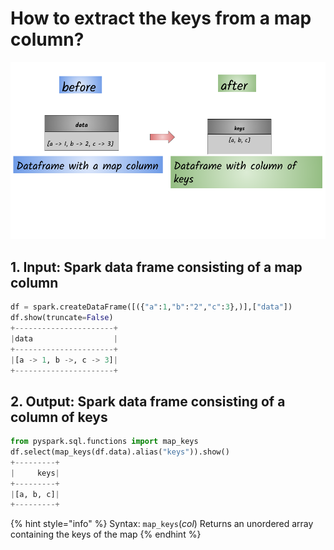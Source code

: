# How to extract the keys from a map column?

![](../.gitbook/assets/sparkbook-13-.png)

## 1.  Input:  Spark data frame consisting of a map column 

```python
df = spark.createDataFrame([({"a":1,"b":"2","c":3},)],["data"])
df.show(truncate=False)
+----------------------+
|data                  |
+----------------------+
|[a -> 1, b ->, c -> 3]|
+----------------------+
```

## 2.  Output: Spark data frame consisting of a column of keys

```python
from pyspark.sql.functions import map_keys
df.select(map_keys(df.data).alias("keys")).show()
+---------+
|     keys|
+---------+
|[a, b, c]|
+---------+
```

{% hint style="info" %}
Syntax:  `map_keys`\(_col_\)                                                                                                                             Returns an unordered array containing the keys of the map
{% endhint %}

